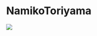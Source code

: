 # NamikoToriyama
![](https://github-profile-summary-cards.vercel.app/api/cards/profile-details?username=NamikoToriyama&theme=monokai)